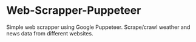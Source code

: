 # Web-Scrapper-Puppeteer
Simple web scrapper using Google Puppeteer. Scrape/crawl weather and news data from different websites.
